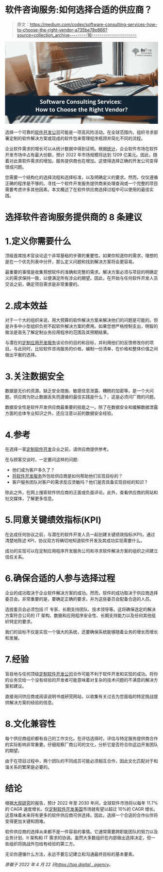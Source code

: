 # 软件咨询服务:如何选择合适的供应商？

> 原文：<https://medium.com/codex/software-consulting-services-how-to-choose-the-right-vendor-a735be78e866?source=collection_archive---------16----------------------->

![](img/5cc32ef32188c643d6b6eb6de124a0b8.png)

选择一个可靠的[软件开发公司](https://www.botreetechnologies.com/)可能是一项高风险活动。在全球范围内，组织寻求部署定制的软件解决方案或现成的软件包来管理程序瓶颈并简化不同的流程。

企业软件需求的增长可以从统计数据中得到证明。根据[统计](https://www.statista.com/outlook/tmo/software/united-states)，企业软件市场在软件开发市场中占有最大份额，预计 2022 年市场规模将达到 1209 亿美元。因此，随着对此类软件需求的增加，服务提供商也在增加。这使得选择正确的开发公司变得很成问题。

您需要一个结构化的选择流程和选择标准，以及明确定义的要求。然而，仅仅遵循正确的程序是不够的。寻找一个软件开发服务提供商来处理查询或一个完整的项目需要考虑许多其他因素。本文概述了在软件供应商选择过程中可以使用的最佳实践。

# 选择软件咨询服务提供商的 8 条建议

# 1.定义你需要什么

顶级首席技术官谈论这个非常基础的步骤的重要性。如果你知道你的需求，理想的是在一个优先列表中分开，那么定义问题和找到解决方案将会更容易。

最重要的事情是收集预想软件的准确和完整的需求。解决方案必须与项目的明确定义的需求保持一致，以便满足所有涉众的期望。因此，在开始与任何软件开发人员交谈之前，确定项目需求是非常重要的。

# 2.成本效益

对于一个大的组织来说，用大预算的软件解决方案来解决他们的问题是可能的。但是许多中小型组织负担不起软件解决方案的费用。如果您想严格控制支出，明智的做法是首先了解定制业务应用程序的范围及其预期结果。

与潜在的[定制应用开发服务](https://www.botreetechnologies.com/custom-application-development)谈论你的目的和目标，并利用他们的反馈修改你的项目。与此同时，比较软件咨询服务的价格，编制一份清单，在价格和整体价值之间做出平衡的选择。

# 3.关注数据安全

数据是无价的资源。缺乏安全措施、敏感信息泄露、糟糕的加密等。是一个大问题。供应商为防止数据丢失而遵循的最佳实践是什么？，这是必须问厂商的问题。

数据安全性是软件开发供应商最重要的技能之一。除了在数据安全和缓解数据泄露方面的总体专业知识之外，还应注意以前的数据安全经验。

# 4.参考

在选择一家[定制软件开发](https://www.botreetechnologies.com/blog/what-to-know-about-custom-software-development/)企业之前，请供应商提供参考。

在与顾客交谈时，一定要问这样的问题:

*   他们成为客户多久了？
*   [将软件开发服务](https://bloggie.io/@BoTreeTech/is-outsourcing-custom-software-development-effective-in-2022)外包给供应商是如何帮助他们实现目标的？
*   客户服务团队对客户的需求反应灵敏吗？他们是否具备实现目标的知识？

除此之外，在网上搜索软件供应商的正面或负面评论。此外，查看供应商的网站和社交媒体，了解更多信息。

# 5.同意关键绩效指标(KPI)

在达成任何协议之前，与潜在的软件开发人员一起创建关键绩效指标(KPI)。通过清楚地陈述 KPI，协议双方将确切地知道软件开发及其成功实现需要什么。

成功的实现可以在定制应用程序开发服务公司和寻求软件解决方案的组织之间建立信任关系。

# 6.确保合适的人参与选择过程

企业的成功取决于企业软件解决方案的成功。然而，软件的成功取决于供应商选择委员会。非常重要的是，要确定正确的要求，并为这些委员会配备合适的人员。

选拔委员会必须包括 IT 专家、长期支持团队、技术领导等。这将确保选定的解决方案符合公司的 IT 架构、数据和应用程序安全性、长期支持能力以及任何其他组织特定的要求。

我们的目标不仅是实现一个强大的系统，还要确保系统能够随着业务的增长而增长和发展。

# 7.经验

盲目地与任何顶级[定制软件开发公司](https://www.botreetechnologies.com/software-development-company)合作可能不利于软件开发和实现的成功。将你的业务交给一个没有经验的开发者可能意味着对复杂的技术问题的不满意的解决方案和建议。

直接询问供应商或阅读说明书或研究网站，以收集有关过去为您面临的特定挑战提供解决方案的经验的信息。

# 8.文化兼容性

每个供应商组织都有自己的工作文化。在评估选择时，评估与特定服务提供商合作的实际影响非常重要。仔细观察厂商公司的文化，分析它是否符合你这边开发团队的期望。

由于在项目过程中，两个团队的不同成员可能必须相互合作，因此文化匹配对于和谐关系的繁荣是必要的。

# 结论

根据[大观研究](https://www.grandviewresearch.com/industry-analysis/business-software-services-market)的报告，预计 2022 年至 2030 年间，全球软件市场将以每年 11.7%的 CAGR 速度增长。仅[定制软件开发美国](https://www.botreetechnologies.com/blog/cost-of-custom-software-development-us/)市场就有望以超过 10%的 CAGR 增长。这意味着未来将有更多的软件供应商可供选择。因此，选择一个合适的合作伙伴将变得更加关键和困难。

软件供应商的选择从来都不是一件容易的事情。它通常需要跨职能团队的努力以及业务计划、It 架构和 IT 需求的协调。虽然大多数组织在内部做出选择决定，但一些组织将挑战外包给有经验的第三方。

无论你遵循什么方法，永远不要忘记建立和沟通最终目标的基本要素。

*原载于 2022 年 4 月 22 日*[*https://top digital . agency*](https://topdigital.agency/software-consulting-services-how-to-choose-the-right-vendor/)*。*